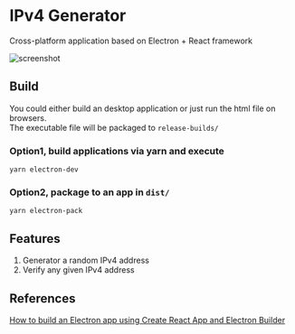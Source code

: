 # IPv4 Generator
Cross-platform application based on Electron + React framework

![screenshot](https://raw.githubusercontent.com/Catherine22/Notes/master/IpGenerator/ip_generator.png)

## Build

You could either build an desktop application or just run the html file on browsers.       
The executable file will be packaged to ```release-builds/```     

### Option1, build applications via yarn and execute
```shell
yarn electron-dev
```

### Option2, package to an app in ```dist/```
```shell
yarn electron-pack
```

## Features
1. Generator a random IPv4 address      
2. Verify any given IPv4 address

## References
[How to build an Electron app using Create React App and Electron Builder](https://www.codementor.io/randyfindley/how-to-build-an-electron-app-using-create-react-app-and-electron-builder-ss1k0sfer)